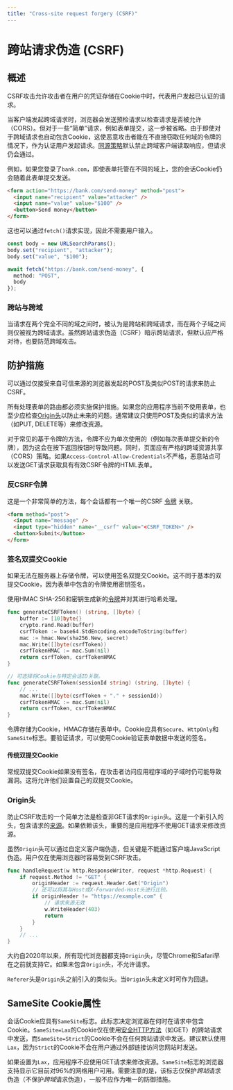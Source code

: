 ```yaml
---
title: "Cross-site request forgery (CSRF)"
---
```


# 跨站请求伪造 (CSRF)

## 概述

CSRF攻击允许攻击者在用户的凭证存储在Cookie中时，代表用户发起已认证的请求。

当客户端发起跨域请求时，浏览器会发送预检请求以检查请求是否被允许（CORS）。但对于一些“简单”请求，例如表单提交，这一步被省略。由于即使对于跨域请求也自动包含Cookie，这使恶意攻击者能在不直接窃取任何域的令牌的情况下，作为认证用户发起请求。[同源策略](https://developer.mozilla.org/en-US/docs/Web/Security/Same-origin_policy)默认禁止跨域客户端读取响应，但请求仍会通过。

例如，如果您登录了`bank.com`，即使表单托管在不同的域上，您的会话Cookie仍会随着此表单提交发送。

```html
<form action="https://bank.com/send-money" method="post">
  <input name="recipient" value="attacker" />
  <input name="value" value="$100" />
  <button>Send money</button>
</form>
```

这也可以通过`fetch()`请求实现，因此不需要用户输入。

```ts
const body = new URLSearchParams();
body.set("recipient", "attacker");
body.set("value", "$100");

await fetch("https://bank.com/send-money", {
  method: "POST",
  body
});
```

### 跨站与跨域

当请求在两个完全不同的域之间时，被认为是跨站和跨域请求，而在两个子域之间则仅被视为跨域请求。虽然跨站请求伪造（CSRF）暗示跨站请求，但默认应严格对待，也要防范跨域攻击。

## 防护措施

可以通过仅接受来自可信来源的浏览器发起的POST及类似POST的请求来防止CSRF。

所有处理表单的路由都必须实施保护措施。如果您的应用程序当前不使用表单，也至少应检查[Origin头](#origin头)以防止未来的问题。通常建议只使用POST及类似的请求方法（如PUT, DELETE等）来修改资源。

对于常见的基于令牌的方法，令牌不应为单次使用的（例如每次表单提交新的令牌），因为这会在按下返回按钮时导致问题。同时，页面应有严格的跨域资源共享（CORS）策略。如果`Access-Control-Allow-Credentials`不严格，恶意站点可以发送GET请求获取具有有效CSRF令牌的HTML表单。

### 反CSRF令牌

这是一个非常简单的方法，每个会话都有一个唯一的CSRF [令牌](/server-side-tokens) 关联。

```html
<form method="post">
  <input name="message" />
  <input type="hidden" name="__csrf" value="<CSRF_TOKEN>" />
  <button>Submit</button>
</form>
```

### 签名双提交Cookie

如果无法在服务器上存储令牌，可以使用签名双提交Cookie。这不同于基本的双提交Cookie，因为表单中包含的令牌使用密钥签名。

使用HMAC SHA-256和密钥生成新的[令牌](/server-side-tokens)并对其进行哈希处理。

```go
func generateCSRFToken() (string, []byte) {
	buffer := [10]byte{}
	crypto.rand.Read(buffer)
	csrfToken := base64.StdEncoding.encodeToString(buffer)
	mac := hmac.New(sha256.New, secret)
	mac.Write([]byte(csrfToken))
	csrfTokenHMAC := mac.Sum(nil)
	return csrfToken, csrfTokenHMAC
}

// 可选择将Cookie与特定会话ID关联。
func generateCSRFToken(sessionId string) (string, []byte) {
	// ...
	mac.Write([]byte(csrfToken + "." + sessionId))
	csrfTokenHMAC := mac.Sum(nil)
	return csrfToken, csrfTokenHMAC
}
```

令牌存储为Cookie，HMAC存储在表单中。Cookie应具有`Secure`、`HttpOnly`和`SameSite`标志。要验证请求，可以使用Cookie验证表单数据中发送的签名。

#### 传统双提交Cookie

常规双提交Cookie如果没有签名，在攻击者访问应用程序域的子域时仍可能导致漏洞。这将允许他们设置自己的双提交Cookie。

### Origin头

防止CSRF攻击的一个简单方法是检查非GET请求的`Origin`头。这是一个新引入的头，包含请求的[来源](https://developer.mozilla.org/en-US/docs/Glossary/Origin)。如果依赖该头，重要的是应用程序不使用GET请求来修改资源。

虽然`Origin`头可以通过自定义客户端伪造，但关键是不能通过客户端JavaScript伪造。用户仅在使用浏览器时容易受到CSRF攻击。

```go
func handleRequest(w http.ResponseWriter, request *http.Request) {
    if request.Method != "GET" {
        originHeader := request.Header.Get("Origin")
        // 还可以将其与Host或X-Forwarded-Host头进行比较。
        if originHeader != "https://example.com" {
            // 请求来源无效
            w.WriteHeader(403)
            return
        }
    }
    // ...
}
```

大约自2020年以来，所有现代浏览器都支持`Origin`头，尽管Chrome和Safari早在之前就支持它。如果未包含`Origin`头，不允许请求。

`Referer`头是`Origin`头之前引入的类似头。当`Origin`头未定义时可作为回退。

## SameSite Cookie属性

会话Cookie应具有`SameSite`标志。此标志决定浏览器在何时在请求中包含Cookie。`SameSite=Lax`的Cookie仅在使用[安全HTTP方法](https://developer.mozilla.org/en-US/docs/Glossary/Safe/HTTP)（如GET）的跨站请求中发送，而`SameSite=Strict`的Cookie不会在任何跨站请求中发送。建议默认使用`Lax`，因为`Strict`的Cookie不会在用户通过外部链接访问您网站时发送。

如果设置为`Lax`，应用程序不应使用GET请求来修改资源。`SameSite`标志的浏览器支持显示它目前对96%的网络用户可用。需要注意的是，该标志仅保护*跨站*请求伪造（不保护*跨域*请求伪造），一般不应作为唯一的防御措施。
